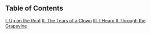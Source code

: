 ## Table of Contents

[I. Up on the Roof](chaps/chap1.md)
[II. The Tears of a Clown](chaps/chap2.md)
[III. I Heard It Through the Grapevine](chaps/chap3.md)
